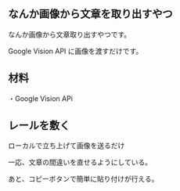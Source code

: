 ## なんか画像から文章を取り出すやつ
なんか画像から文章取り出すやつです。

Google Vision API に画像を渡すだけです。

## 材料

・Google Vision APi

## レールを敷く
ローカルで立ち上げて画像を送るだけ

一応、文章の間違いを直せるようにしている。

あと、コピーボタンで簡単に貼り付けが行える。
